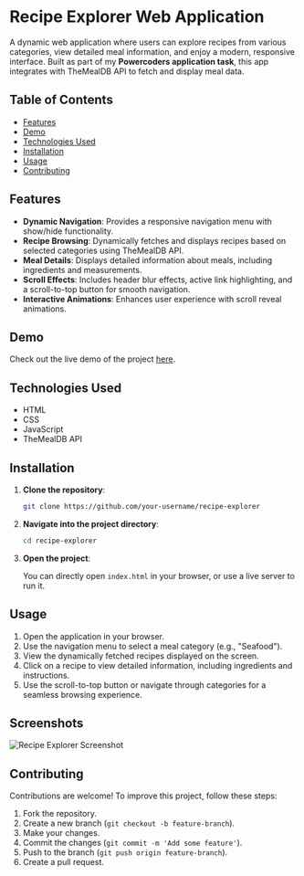 # Recipe Explorer Web Application

A dynamic web application where users can explore recipes from various categories, view detailed meal information, and enjoy a modern, responsive interface. Built as part of my **Powercoders application task**, this app integrates with TheMealDB API to fetch and display meal data.

## Table of Contents

- [Features](#features)
- [Demo](#demo)
- [Technologies Used](#technologies-used)
- [Installation](#installation)
- [Usage](#usage)
- [Contributing](#contributing)

## Features

- **Dynamic Navigation**: Provides a responsive navigation menu with show/hide functionality.
- **Recipe Browsing**: Dynamically fetches and displays recipes based on selected categories using TheMealDB API.
- **Meal Details**: Displays detailed information about meals, including ingredients and measurements.
- **Scroll Effects**: Includes header blur effects, active link highlighting, and a scroll-to-top button for smooth navigation.
- **Interactive Animations**: Enhances user experience with scroll reveal animations.

## Demo

Check out the live demo of the project [here](https://your-username.github.io/recipe-explorer).

## Technologies Used

- HTML
- CSS
- JavaScript
- TheMealDB API

## Installation

1. **Clone the repository**:

    ```bash
    git clone https://github.com/your-username/recipe-explorer
    ```

2. **Navigate into the project directory**:

    ```bash
    cd recipe-explorer
    ```

3. **Open the project**:

    You can directly open `index.html` in your browser, or use a live server to run it.

## Usage

1. Open the application in your browser.
2. Use the navigation menu to select a meal category (e.g., "Seafood").
3. View the dynamically fetched recipes displayed on the screen.
4. Click on a recipe to view detailed information, including ingredients and instructions.
5. Use the scroll-to-top button or navigate through categories for a seamless browsing experience.

## Screenshots

![Recipe Explorer Screenshot](https://github.com/your-username/recipe-explorer/assets/sample-image.png)

## Contributing

Contributions are welcome! To improve this project, follow these steps:

1. Fork the repository.
2. Create a new branch (`git checkout -b feature-branch`).
3. Make your changes.
4. Commit the changes (`git commit -m 'Add some feature'`).
5. Push to the branch (`git push origin feature-branch`).
6. Create a pull request.
